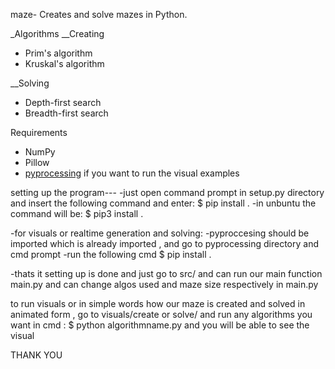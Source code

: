 maze-
Creates and solve mazes in Python.

_Algorithms
__Creating

- Prim's algorithm
- Kruskal's algorithm

__Solving
- Depth-first search
- Breadth-first search



Requirements
- NumPy
- Pillow
- [pyprocessing](https://github.com/jsmolka/pyprocessing) if you want to run the visual examples


setting up the program---
-just open command prompt in setup.py directory and insert the following command and enter:
$ pip install .
-in unbuntu the command will be:
$ pip3 install .


-for visuals or realtime generation and solving:
-pyproccesing should be imported which is already imported , and go to pyprocessing directory and cmd prompt
-run the following cmd
$ pip install .

-thats it setting up is done and just go to src/ and can run our main function main.py and 
can change algos used and maze size respectively in main.py

to run visuals or in simple words how our maze is created and solved in animated form , go to visuals/create or solve/ and run any algorithms you want in cmd : $ python algorithmname.py and you will be able to see the visual

THANK YOU
